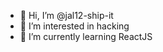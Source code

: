 - 👋 Hi, I’m @jal12-ship-it
- 👀 I’m interested in hacking
- 🌱 I’m currently learning ReactJS

<!---
jal12-ship-it/jal12-ship-it is a ✨ special ✨ repository because its `README.md` (this file) appears on your GitHub profile.
You can click the Preview link to take a look at your changes.
--->
